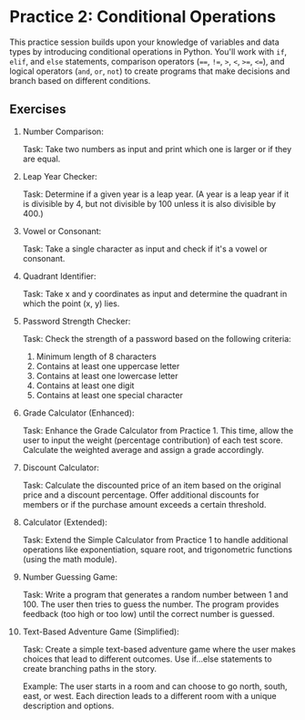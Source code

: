 # Practice 2: Conditional Operations

This practice session builds upon your knowledge of variables and data types by introducing conditional operations in
Python. You'll work with `if`, `elif`, and `else` statements, comparison operators (`==`, `!=`, `>`, `<`, `>=`, `<=`),
and logical operators (`and`, `or`, `not`) to create programs that make decisions and branch based on different
conditions.

## Exercises

1. Number Comparison:

   Task: Take two numbers as input and print which one is larger or if they are equal.

2. Leap Year Checker:

   Task: Determine if a given year is a leap year. (A year is a leap year if it is divisible by 4, but not divisible by
   100 unless it is also divisible by 400.)

3. Vowel or Consonant:

   Task: Take a single character as input and check if it's a vowel or consonant.

4. Quadrant Identifier:

   Task: Take x and y coordinates as input and determine the quadrant in which the point (x, y) lies.

5. Password Strength Checker:

   Task: Check the strength of a password based on the following criteria:
    1. Minimum length of 8 characters
    2. Contains at least one uppercase letter
    3. Contains at least one lowercase letter
    4. Contains at least one digit
    5. Contains at least one special character

6. Grade Calculator (Enhanced):

   Task: Enhance the Grade Calculator from Practice 1. This time, allow the user to input the weight (percentage
   contribution) of each test score. Calculate the weighted average and assign a grade accordingly.

7. Discount Calculator:

   Task: Calculate the discounted price of an item based on the original price and a discount percentage. Offer
   additional discounts for members or if the purchase amount exceeds a certain threshold.

8. Calculator (Extended):

   Task: Extend the Simple Calculator from Practice 1 to handle additional operations like exponentiation, square root,
   and trigonometric functions (using the math module).

9. Number Guessing Game:

   Task: Write a program that generates a random number between 1 and 100. The user then tries to guess the number. The
   program provides feedback (too high or too low) until the correct number is guessed.

10. Text-Based Adventure Game (Simplified):

    Task: Create a simple text-based adventure game where the user makes choices that lead to different outcomes. Use
    if...else statements to create branching paths in the story.

    Example: The user starts in a room and can choose to go north, south, east, or west. Each direction leads to a
    different room with a unique description and options.
